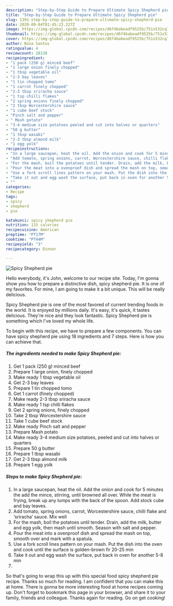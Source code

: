 ```yaml
---
description: "Step-by-Step Guide to Prepare Ultimate Spicy Shepherd pie"
title: "Step-by-Step Guide to Prepare Ultimate Spicy Shepherd pie"
slug: 1391-step-by-step-guide-to-prepare-ultimate-spicy-shepherd-pie
date: 2020-09-04T01:45:23.227Z
image: https://img-global.cpcdn.com/recipes/d6f4babeadf9525b/751x532cq70/spicy-shepherd-pie-recipe-main-photo.jpg
thumbnail: https://img-global.cpcdn.com/recipes/d6f4babeadf9525b/751x532cq70/spicy-shepherd-pie-recipe-main-photo.jpg
cover: https://img-global.cpcdn.com/recipes/d6f4babeadf9525b/751x532cq70/spicy-shepherd-pie-recipe-main-photo.jpg
author: Nina Santos
ratingvalue: 4
reviewcount: 28138
recipeingredient:
- "1 pack (250 g) minced beef"
- "1 large onion finely chopped"
- "1 tbsp vegetable oil"
- "2-3 bay leaves"
- "1 tin chopped tomo"
- "1 carrot finely chopped"
- "2-3 tbsp sriracha sauce"
- "1 tsp chilli flakes"
- "2 spring onions finely chopped"
- "2 tbsp Worcestershire sauce"
- "1 cube beef stock"
- "Pinch salt and pepper"
- " Mash potato"
- "3-4 medium size potatoes peeled and cut into halves or quarters"
- "50 g butter"
- "1 tbsp wasabi"
- "2-3 tbsp almond milk"
- "1 egg yolk"
recipeinstructions:
- "In a large saucepan, heat the oil. Add the onion and cook for 5 minutes the add the mince, stirring, until browned all over. While the meat is frying, break up any lumps with the back of the spoon. Add stock cube and bay leaves."
- "Add tomato, spring onions, carrot, Worcestershire sauce, chilli flake and ‘sriracha’ sauce. Mix well"
- "For the mash, boil the potatoes until tender. Drain, add the milk, butter and egg yolk, then mash until smooth. Season with salt and pepper."
- "Pour the meat into a ovenproof dish and spread the mash on top, smooth over and mark with a spatula."
- "Use a fork scroll lines pattern on your mash. Put the dish into the oven and cook until the surface is golden-brown fir 20-25 min"
- "Take it out and egg wash the surface, put back in oven for another 5-8 min"
- ""
categories:
- Recipe
tags:
- spicy
- shepherd
- pie

katakunci: spicy shepherd pie 
nutrition: 115 calories
recipecuisine: American
preptime: "PT17M"
cooktime: "PT44M"
recipeyield: "3"
recipecategory: Dinner

---
```



![Spicy Shepherd pie](https://img-global.cpcdn.com/recipes/d6f4babeadf9525b/751x532cq70/spicy-shepherd-pie-recipe-main-photo.jpg)

Hello everybody, it's John, welcome to our recipe site. Today, I'm gonna show you how to prepare a distinctive dish, spicy shepherd pie. It is one of my favorites. For mine, I am going to make it a bit unique. This will be really delicious.

Spicy Shepherd pie is one of the most favored of current trending foods in the world. It is enjoyed by millions daily. It's easy, it's quick, it tastes delicious. They're nice and they look fantastic. Spicy Shepherd pie is something which I've loved my whole life.




To begin with this recipe, we have to prepare a few components. You can have spicy shepherd pie using 18 ingredients and 7 steps. Here is how you can achieve that.

<!--inarticleads1-->

##### The ingredients needed to make Spicy Shepherd pie:

1. Get 1 pack (250 g) minced beef
1. Prepare 1 large onion, finely chopped
1. Make ready 1 tbsp vegetable oil
1. Get 2-3 bay leaves
1. Prepare 1 tin chopped tomo
1. Get 1 carrot (finely chopped)
1. Make ready 2-3 tbsp sriracha sauce
1. Make ready 1 tsp chilli flakes
1. Get 2 spring onions, finely chopped
1. Take 2 tbsp Worcestershire sauce
1. Take 1 cube beef stock
1. Make ready Pinch salt and pepper
1. Prepare  Mash potato
1. Make ready 3-4 medium size potatoes, peeled and cut into halves or quarters
1. Prepare 50 g butter
1. Prepare 1 tbsp wasabi
1. Get 2-3 tbsp almond milk
1. Prepare 1 egg yolk




<!--inarticleads2-->

##### Steps to make Spicy Shepherd pie:

1. In a large saucepan, heat the oil. Add the onion and cook for 5 minutes the add the mince, stirring, until browned all over. While the meat is frying, break up any lumps with the back of the spoon. Add stock cube and bay leaves.
1. Add tomato, spring onions, carrot, Worcestershire sauce, chilli flake and ‘sriracha’ sauce. Mix well
1. For the mash, boil the potatoes until tender. Drain, add the milk, butter and egg yolk, then mash until smooth. Season with salt and pepper.
1. Pour the meat into a ovenproof dish and spread the mash on top, smooth over and mark with a spatula.
1. Use a fork scroll lines pattern on your mash. Put the dish into the oven and cook until the surface is golden-brown fir 20-25 min
1. Take it out and egg wash the surface, put back in oven for another 5-8 min
1. 




So that's going to wrap this up with this special food spicy shepherd pie recipe. Thanks so much for reading. I am confident that you can make this at home. There is gonna be more interesting food at home recipes coming up. Don't forget to bookmark this page in your browser, and share it to your family, friends and colleague. Thanks again for reading. Go on get cooking!
